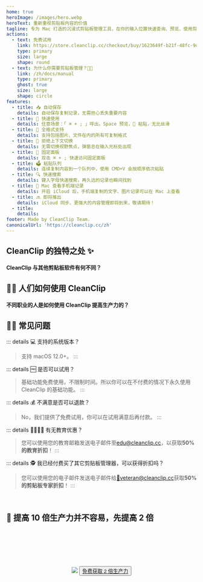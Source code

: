 ```yaml
---
home: true
heroImage: /images/hero.webp
heroText: 重新重视剪贴板内容的价值
tagline: 专为 Mac 打造的沉浸式剪贴板管理工具，在你的输入位置快速查询、预览、使用剪贴板历史记录
actions:
  - text: 免费试用
    link: https://store.cleanclip.cc/checkout/buy/1623649f-b21f-48fc-9d3d-1c6b2665bd6f
    type: primary
    size: large
    shape: round
  - text: 为什么你需要剪贴板管理？🫵🏻
    link: /zh/docs/manual
    type: primary
    ghost: true
    size: large
    shape: circle
features:
  - title: 📥 自动保存
    details: 自动保存复制记录，无需担心丢失重要内容
  - title: 🚀 快速使用
    details: 任意场景：「 ⌘ + ; 」呼出，Space 预览，🔢 粘贴，无比丝滑
  - title: 🌈 全格式支持
    details: 支持包括图片、文件在内的所有可复制格式
  - title: 🧲 拒绝上下文切换
    details: 无需切换视野焦点，弹窗总在输入光标处出现
  - title: 📌 固定面板
    details: 双击 ⌘ + ; 快速访问固定面板
  - title: 🗳️ 粘贴队列
    details: 连续复制内容到一个队列中，使用 CMD+V 会按顺序依次粘贴
  - title: 🔍 快速搜索
    details: 键入字母快速搜索，再久远的记录也瞬间找到
  - title: 📱 Mac 查看手机端记录
    details: 开启 iCloud 后，手机端复制的文字、图片记录可以在 Mac 上查看
  - title: 🔜 即将推出
    details: iCloud 同步、更强大的内容管理即将到来，敬请期待！
  - title: 
    details: 
footer: Made by CleanClip Team.
canonicalUrl: 'https://cleanclip.cc/zh'
---
```


<div class="segments">
  <div class="usp">

  ## CleanClip 的独特之处 ✨
  #### CleanClip 与其他剪贴板软件有何不同？

  <usp-Usp/>

  </div>
  
  <div class="usecase">

  ## 👩‍💻 人们如何使用 CleanClip
  #### 不同职业的人是如何使用 CleanClip 提高生产力的？

  <usecase-UseCases/>

  </div>


  <div class="faq">
  <div>

  ## 🙋🏻 常见问题

::: details 💻 支持的系统版本？
> 支持 macOS 12.0+。
:::

::: details 🆓 是否可以试用？
> 基础功能免费使用，不限制时间。所以你可以在不付费的情况下永久使用 CleanClip 的基础功能。
:::

::: details 💰 不满意是否可以退款？
> No，我们提供了免费试用，你可以在试用满意后再付款。
:::

::: details 👩‍🎓🧑‍🎓 有无教育优惠？
  > 您可以使用您的教育邮箱发送电子邮件至<a href="mailto:edu@cleanclip.cc?subject=%5Bedu%20discount%5D%20Requesting%20Discount%20Code%20for%2050%25%20Off%20CleanClip%20License&body=Requesting%20Discount%20Code%20for%2050%25%20Off%20CleanClip%20License">edu@cleanclip.cc</a>，以获取**50%的教育折扣**！
:::

::: details 🕵️ 我已经付费买了其它剪贴板管理器，可以获得折扣吗？
  > 您可以使用您的电子邮件发送电子邮件给<a href="mailto:veteran@cleanclip.cc?subject=%5Bveteran%20discount%5D%20Requesting%20Discount%20Code%20for%2050%25%20Off%20CleanClip%20License&body=Hello%20CleanClips%2C%0A%0AI%20have%20previously%20purchased%20other%20clipboard%20management%20software%20and%20I%20am%20requesting%20a%2050%25%20discount%20on%20the%20CleanClip%20License.%0A%0AThe%20link%20to%20the%20one%20I%20used%3A%20%5Blink%5D%0A%0AHere%20is%20the%20purchase%20receipt%3A%20%5BScreenshots%5D">📮veteran@cleanclip.cc</a>获取**50%的剪贴板专家折扣**！
:::
  </div>
  </div>

  <div class="encourage">
  </br>

  ## 🚀 提高 10 倍生产力并不容易，先提高 2 倍

  </br>
  </br>

  <div style="display: flex; justify-content: center;">
    <div style="text-align: center">
      <img src="/images/twitter_card.webp"/>
      <button type="button" class="ant-btn ant-btn-primary ant-btn-round ant-btn-lg" style="margin-top: 64px">
        <a href="https://cleanclip.cc/releases/download/v1.2.2/CleanClip.dmg" target="_blank">
                      免费获取 2 倍生产力
        </a>
      </button>
    </div>
  </div>

  </br>
  </br>
  </br>
  </div>

</div>